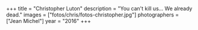 +++
title = "Christopher Luton"
description = "You can't kill us... We already dead."
images = ["fotos/chris/fotos-christopher.jpg"]
photographers = ["Jean Michel"]
year = "2016"
+++

